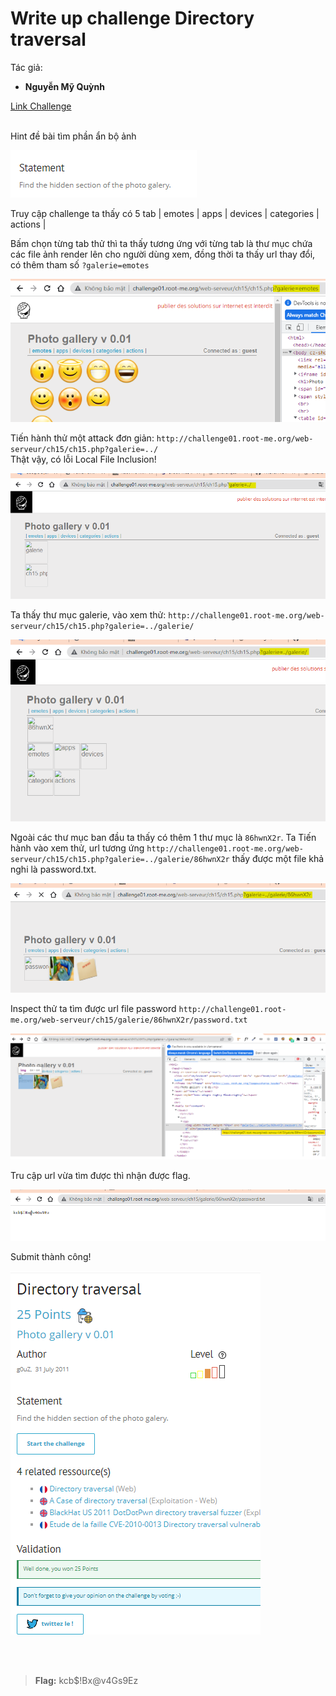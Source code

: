 # Write up challenge Directory traversal


Tác giả:
- **Nguyễn Mỹ Quỳnh** <br>

  
[Link Challenge](https://www.root-me.org/en/Challenges/Web-Server/Directory-traversal)<br>
</br>

Hint đề bài tìm phần ẩn bộ ảnh

<img src="./img/1.png" alt="normal_acc_TRAbID"/>

Truy cập challenge ta thấy có 5 tab   | emotes | apps | devices | categories | actions |

Bấm chọn từng tab thử thì ta thấy tương ứng với từng tab là thư mục chứa các file ảnh render lên cho người dùng xem, đồng thời ta thấy url thay đổi, có thêm tham số `?galerie=emotes`

<img src="./img/2.png" alt="normal_acc_TRAbID"/>


Tiến hành thử một attack đơn giản: `http://challenge01.root-me.org/web-serveur/ch15/ch15.php?galerie=../`
<br> Thật vậy, có lỗi Local File Inclusion!

<img src="./img/3.png" alt="normal_acc_TRAbID"/>

Ta thấy thư mục galerie, vào xem thử: `http://challenge01.root-me.org/web-serveur/ch15/ch15.php?galerie=../galerie/`

<img src="./img/4.png" alt="normal_acc_TRAbID"/>

Ngoài các thư mục ban đầu ta thấy có thêm 1 thư mục là `86hwnX2r`. Ta Tiến hành vào xem thử, url tương ứng `http://challenge01.root-me.org/web-serveur/ch15/ch15.php?galerie=../galerie/86hwnX2r` thấy được một file khả nghi là password.txt.

<img src="./img/5.png" alt="normal_acc_TRAbID"/>

Inspect thử ta tìm được url file password `http://challenge01.root-me.org/web-serveur/ch15/galerie/86hwnX2r/password.txt`

<img src="./img/6.png" alt="normal_acc_TRAbID"/>

Tru cập url vừa tìm được thì nhận được flag.

<img src="./img/7.png" alt="normal_acc_TRAbID"/>

Submit thành công! 

<img src="./img/8.png" alt="normal_acc_TRAbID"/>

<br><br>

> **Flag:** kcb$!Bx@v4Gs9Ez